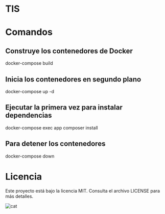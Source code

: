 # TIS
# Comandos
## Construye los contenedores de Docker
docker-compose build
## Inicia los contenedores en segundo plano
docker-compose up -d
## Ejecutar la primera vez para instalar dependencias
docker-compose exec app composer install
## Para detener los contenedores
docker-compose down
# Licencia
Este proyecto está bajo la licencia MIT. Consulta el archivo LICENSE para más detalles.

![cat](https://media1.tenor.com/m/DM7SdBiQKhEAAAAd/cat-underwater.gif)